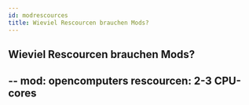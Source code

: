 ```yaml
---
id: modrescources
title: Wieviel Rescourcen brauchen Mods?
---
```

## Wieviel Rescourcen brauchen Mods?
--
mod: opencomputers
rescourcen: 2-3 CPU-cores
--
